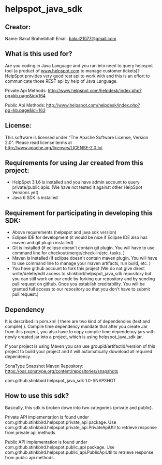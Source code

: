 helpspot_java_sdk
=================

Creator:
--------
Name: Bakul Brahmbhatt
Email: bakul21077@gmail.com

What is this used for?
----------------------
Are you coding in Java Language and you ran into need to query helpspot tool (a product of www.helpspot.com to manage customer tickets)? 
HelpSpot provides very good rest api to work with and this is an effort to communicate those REST api by help of Java Language. 

Private Api Methods:  http://www.helpspot.com/helpdesk/index.php?pg=kb.page&id=164

Public Api Methods: http://www.helpspot.com/helpdesk/index.php?pg=kb.page&id=163

License:
--------
This software is licensed under "The Apache Software License, Version 2.0". 
Please read license terms at http://www.apache.org/licenses/LICENSE-2.0.txt


Requirements for using Jar created from this project:
----------------------------------------------------
* HelpSpot 3.1.6 is installed and you have admin account to query private/public apis. (We have not tested it against other HelpSpot Versions yet)
* Java 6 SDK is installed 


Requirement for participating in developing this SDK:
-----------------------------------------------------
* Above requirements (helpspot and java sdk version)
* Eclipse IDE for development (it would be nice if Eclipse IDE also has maven and git plugin installed)
* Git is installed (if eclipse doesn't contain git plugin. You will have to use command line for checkout/merge/check-in/etc. tasks. )
* Maven is installed (if eclipse doesn't contain maven plugin. You will have to use command line to manage your maven artifacts, run build, etc. )
* You have github account to fork this project (We do not give direct write/delete/edit access to stinkbird/helpspot_java_sdk repository but
  you can still work on our code by forking our repository and by sending pull request on github. Once you establish creditability, You will be
  granted full access to our repository so that you don't have to submit pull request.)


Dependency
----------
It is described in pom.xml ( there are two kind of dependencies (test and compile) ). Compile time dependency mandate that after you create Jar from this
project, you also have to copy compile time dependency jars with newly created jar into a project, which is using helpspot_java_sdk jar. 

If your project is using Maven you can use groupid/artifactid/version of this project to build your project and it will automatically download all 
required dependency. 

SonaType Snapshot Maven Repository: https://oss.sonatype.org/content/repositories/snapshots

<groupId>com.github.stinkbird</groupId>
<artifactId>helpspot_java_sdk</artifactId>
<version>1.0-SNAPSHOT</version>


How to use this sdk?
--------------------
Basically, this sdk is broken down into two categories (private and public). 

Private API implementation is found under com.github.stinkbird.helpspot.private_api package. Use com.github.stinkbird.helpspot.private_api.PrivateApiUtil to retrieve response
from private api methods. 

Public API implementation is found under com.github.stinkbird.helpspot.public_api package. Use com.github.stinkbird.helpspot.public_api.PublicApiUtil to retrieve response
from public api methods.







